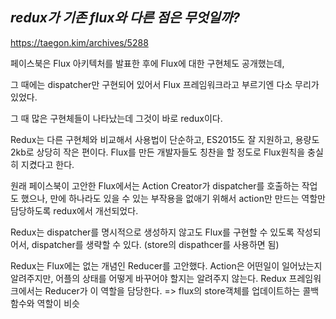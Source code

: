 ## ***redux가 기존 flux와 다른 점은 무엇일까?***

https://taegon.kim/archives/5288

페이스북은 Flux 아키텍처를 발표한 후에 Flux에 대한 구현체도 공개했는데,

그 때에는 dispatcher만 구현되어 있어서 Flux 프레임워크라고 부르기엔 다소 무리가 있었다.

그 때 많은 구현체들이 나타났는데 그것이 바로 redux이다.

Redux는 다른 구현체와 비교해서 사용법이 단순하고, ES2015도 잘 지원하고, 용량도 2kb로 상당히 작은 편이다. Flux를 만든 개발자들도 칭찬을 할 정도로 Flux원칙을 충실히 지켰다고 한다.

원래 페이스북이 고안한 Flux에서는 Action Creator가 dispatcher를 호출하는 작업도 했으나, 만에 하나라도 있을 수 있는 부작용을 없애기 위해서 action만 만드는 역할만 담당하도록 redux에서 개선되었다.

Redux는 dispatcher를 명시적으로 생성하지 않고도 Flux를 구현할 수 있도록 작성되어서, dispatcher를 생략할 수 있다. (store의 dispathcer를 사용하면 됨)

Redux는 Flux에는 없는 개념인 Reducer를 고안했다.
Action은 어떤일이 일어났는지 알려주지만, 어플의 상태를 어떻게 바꾸어야 할지는 알려주지 않는다. Redux 프레임워크에서는 Reducer가 이 역할을 담당한다.
=> flux의 store객체를 업데이트하는 콜백함수와 역할이 비슷

